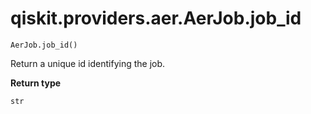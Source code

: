 # qiskit.providers.aer.AerJob.job\_id

`AerJob.job_id()`

Return a unique id identifying the job.

**Return type**

`str`
